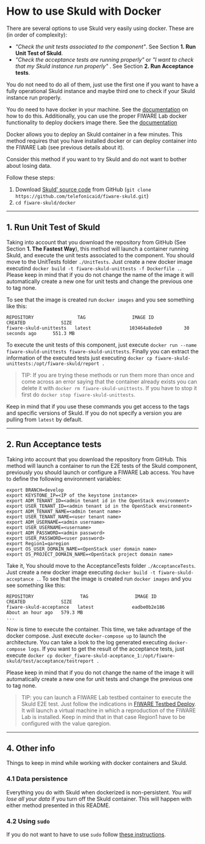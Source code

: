# How to use Skuld with Docker

There are several options to use Skuld very easily using docker. These are (in order of complexity):

- _"Check the unit tests associated to the component"_. See Section **1. Run Unit Test of Skuld**.
- _"Check the acceptance tests are running properly"_ or _"I want to check that my Skuld instance run properly"_ . See Section **2. Run Acceptance tests**.

You do not need to do all of them, just use the first one if you want to have a fully operational Skuld instance and maybe third one to check if your Skuld instance run properly.

You do need to have docker in your machine. See the [documentation](https://docs.docker.com/installation/) on how to do this. Additionally, you can use the proper FIWARE Lab docker functionality to deploy dockers image there. See the [documentation](https://docs.docker.com/installation/)


Docker allows you to deploy an Skuld container in a few minutes. This method requires that you have installed docker or can deploy container into the FIWARE Lab (see previous details about it).

Consider this method if you want to try Skuld and do not want to bother about losing data.

Follow these steps:

1. Download [Skuld' source code](https://github.com/telefonicaid/fiware-skuld) from GitHub (`git clone https://github.com/telefonicaid/fiware-skuld.git`)
2. `cd fiware-skuld/docker`

----
## 1. Run Unit Test of Skuld

Taking into account that you download the repository from GitHub (See Section **1. The Fastest Way**), this method will launch a container running Skuld, and execute the unit tests associated to the component. You should move to the UnitTests folder `./UnitTests`. Just create a new docker image executind `docker build -t fiware-skuld-unittests -f Dockerfile .`. Please keep in mind that if you do not change the name of the image it will automatically create a new one for unit tests and change the previous one to tag none.

To see that the image is created run `docker images` and you see something like this:

    REPOSITORY                TAG                 IMAGE ID            CREATED             SIZE
    fiware-skuld-unittests   latest              103464a8ede0        30 seconds ago      551.3 MB

To execute the unit tests of this component, just execute `docker run --name fiware-skuld-unittests fiware-skuld-unittests`. Finally you can extract the information of the executed tests just executing `docker cp fiware-skuld-unittests:/opt/fiware-skuld/report .`


> TIP: If you are trying these methods or run them more than once and come across an error saying that the container already exists you can delete it with `docker rm fiware-skuld-unittests`. If you have to stop it first do `docker stop fiware-skuld-unittests`.

Keep in mind that if you use these commands you get access to the tags and specific versions of Skuld. If you do not specify a version you are pulling from `latest` by default.

----
## 2. Run Acceptance tests

Taking into account that you download the repository from GitHub. This method will launch a container to run the E2E tests of the Skuld component, previously you should launch or configure a FIWARE Lab access. You have to define the following environment variables:

    export BRANCH=develop
    export KEYSTONE_IP=<IP of the keystone instance>
    export ADM_TENANT_ID=<admin tenant id in the OpenStack environment>
    export USER_TENANT_ID=<admin tenant id in the OpenStack environment>
    export ADM_TENANT_NAME=<admin tenant name>
    export USER_TENANT_NAME=<user tenant name>
    export ADM_USERNAME=<admin username>
    export USER_USERNAME=<username>
    export ADM_PASSWORD=<admin password>
    export USER_PASSWORD=<user password>
    export Region1=qaregion
    export OS_USER_DOMAIN_NAME=<OpenStack user domain name>
    export OS_PROJECT_DOMAIN_NAME=<OpenStack project domain name>	

Take it, You should move to the AcceptanceTests folder `./AcceptanceTests`. Just create a new docker image executing `docker build -t fiware-skuld-acceptance .`. To see that the image is created run `docker images` and you see something like this:

    REPOSITORY                 TAG                 IMAGE ID            CREATED             SIZE
    fiware-skuld-acceptance   latest              eadbe0b2e186        About an hour ago   579.3 MB
    ...

Now is time to execute the container. This time, we take advantage of the docker compose. Just execute `docker-compose up` to launch the architecture. You can take a look to the log generated executing `docker-compose logs`. If you want to get the result of the acceptance tests, just execute `docker cp docker_fiware-skuld-aceptance_1:/opt/fiware-skuld/test/acceptance/testreport .`

Please keep in mind that if you do not change the name of the image it will automatically create a new one for unit tests and change the previous one to tag none.

> TIP: you can launch a FIWARE Lab testbed container to execute the Skuld E2E test. Just follow the indications in [FIWARE Testbed Deploy](https://hub.docker.com/r/fiware/testbed-deploy/). It will launch a virtual machine in which a reproduction of the FIWARE Lab is installed. Keep in mind that in that case Region1 have to be configured with the value qaregion.

----
## 4. Other info

Things to keep in mind while working with docker containers and Skuld.

### 4.1 Data persistence
Everything you do with Skuld when dockerized is non-persistent. *You will lose all your data* if you turn off the Skuld container. This will happen with either method presented in this README.

### 4.2 Using `sudo`

If you do not want to have to use `sudo` follow [these instructions](http://askubuntu.com/questions/477551/how-can-i-use-docker-without-sudo).
   
